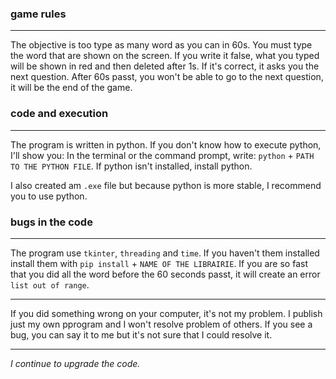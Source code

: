 ### game rules
---
The objective is too type as many word as you can in 60s.
You must type the word that are shown on the screen. If you write it false, what you typed will be shown in red and then deleted after 1s. If it's correct, it asks you the next question.
After 60s passt, you won't be able to go to the next question, it will be the end of the game.

### code and execution
---
The program is written in python.
If you don't know how to execute python, I'll show you:
In the terminal or the command prompt, write: `python` + `PATH TO THE PYTHON FILE`.
If python isn't installed, install python.

I also created am `.exe` file but because python is more stable, I recommend you to use python.

### bugs in the code
---
The program use `tkinter`, `threading` and `time`.
If you haven't them installed install them with `pip install` + `NAME OF THE LIBRAIRIE`.
If you are so fast that you did all the word before the 60 seconds passt, it will create an error `list out of range`.

---
If you did something wrong on your computer, it's not my problem. I publish just my own pprogram and I won't resolve problem of others.
If you see a bug, you can say it to me but it's not sure that I could resolve it.

---
*I continue to upgrade the code.*
